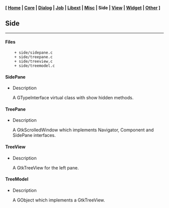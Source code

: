 **[ [Home](00-Home.html) | [Core](01-Core.html) | [Dialog](02-Dialog.html) | [Job](03-Job.html) | [Libext](04-Libext.html) | [Misc](05-Misc.html) | Side | [View](07-View.html) | [Widget](08-Widget.html) | [Other](99-Other.html) ]**

## Side

---

#### Files

```
    + side/sidepane.c
    + side/treepane.c
    + side/treeview.c
    + side/treemodel.c
```


#### SidePane

* Description

    A GTypeInterface virtual class with show hidden methods.


#### TreePane

* Description

    A GtkScrolledWindow which implements Navigator, Component and
    SidePane interfaces.


#### TreeView

* Description

    A GtkTreeView for the left pane.



#### TreeModel

* Description

    A GObject which implements a GtkTreeView.


